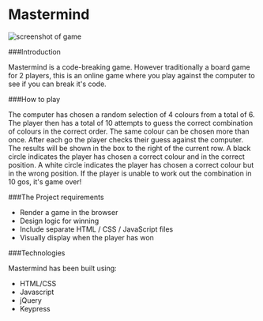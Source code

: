 # Mastermind

![screenshot of game](https://pbs.twimg.com/media/CetfvJAWEAIC21_.jpg)

###Introduction

Mastermind is a code-breaking game. However traditionally a board game for 2 players, this is an online game where you play against the computer to see if you can break it's code.


###How to play

The computer has chosen a random selection of 4 colours from a total of 6.
The player then has a total of 10 attempts to guess the correct combination of colours in the correct order.
The same colour can be chosen more than once.
After each go the player checks their guess against the computer.  The results will be shown in the box to the right of the current row.
A black circle indicates the player has chosen a correct colour and in the correct position.
A white circle indicates the player has chosen a correct colour but in the wrong position.
If the player is unable to work out the combination in 10 gos, it's game over!


###The Project requirements

* Render a game in the browser
* Design logic for winning
* Include separate HTML / CSS / JavaScript files
* Visually display when the player has won


###Technologies

Mastermind has been built using:
* HTML/CSS
* Javascript
* jQuery
* Keypress





